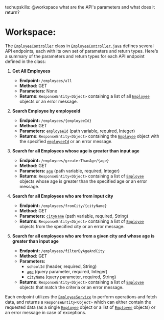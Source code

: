 techupskills: @workspace what are the API's parameters and what does it return?

# Workspace:

The [`EmployeeController`](command:_github.copilot.openSymbolFromReferences?%5B%7B%22%24mid%22%3A1%2C%22path%22%3A%22%2Fworkspaces%2Fspring-boot-swagger%2Fsrc%2Fmain%2Fjava%2Fcom%2Fhendisantika%2Fspringboot%2Fswagger%2Fcontroller%2FEmployeeController.java%22%2C%22scheme%22%3A%22file%22%7D%2C%7B%22line%22%3A20%2C%22character%22%3A13%7D%5D "src/main/java/com/hendisantika/springboot/swagger/controller/EmployeeController.java") class in [`EmployeeController.java`](src/main/java/com/hendisantika/springboot/swagger/controller/EmployeeController.java) defines several API endpoints, each with its own set of parameters and return types. Here's a summary of the parameters and return types for each API endpoint defined in the class:

1. **Get All Employees**
   - **Endpoint:** `/employees/all`
   - **Method:** GET
   - **Parameters:** None
   - **Returns:** `ResponseEntity<Object>` containing a list of all [`Employee`](command:_github.copilot.openSymbolFromReferences?%5B%7B%22%24mid%22%3A1%2C%22path%22%3A%22%2Fworkspaces%2Fspring-boot-swagger%2Fsrc%2Fmain%2Fjava%2Fcom%2Fhendisantika%2Fspringboot%2Fswagger%2Fmodel%2FEmployee.java%22%2C%22scheme%22%3A%22file%22%7D%2C%7B%22line%22%3A16%2C%22character%22%3A13%7D%5D "src/main/java/com/hendisantika/springboot/swagger/model/Employee.java") objects or an error message.

2. **Search Employee by employeeId**
   - **Endpoint:** `/employees/{employeeId}`
   - **Method:** GET
   - **Parameters:** [`employeeId`](command:_github.copilot.openSymbolFromReferences?%5B%7B%22%24mid%22%3A1%2C%22path%22%3A%22%2Fworkspaces%2Fspring-boot-swagger%2Fsrc%2Fmain%2Fjava%2Fcom%2Fhendisantika%2Fspringboot%2Fswagger%2Fcontroller%2FEmployeeController.java%22%2C%22scheme%22%3A%22file%22%7D%2C%7B%22line%22%3A47%2C%22character%22%3A34%7D%5D "src/main/java/com/hendisantika/springboot/swagger/controller/EmployeeController.java") (path variable, required, Integer)
   - **Returns:** `ResponseEntity<Object>` containing the [`Employee`](command:_github.copilot.openSymbolFromReferences?%5B%7B%22%24mid%22%3A1%2C%22path%22%3A%22%2Fworkspaces%2Fspring-boot-swagger%2Fsrc%2Fmain%2Fjava%2Fcom%2Fhendisantika%2Fspringboot%2Fswagger%2Fmodel%2FEmployee.java%22%2C%22scheme%22%3A%22file%22%7D%2C%7B%22line%22%3A16%2C%22character%22%3A13%7D%5D "src/main/java/com/hendisantika/springboot/swagger/model/Employee.java") object with the specified [`employeeId`](command:_github.copilot.openSymbolFromReferences?%5B%7B%22%24mid%22%3A1%2C%22path%22%3A%22%2Fworkspaces%2Fspring-boot-swagger%2Fsrc%2Fmain%2Fjava%2Fcom%2Fhendisantika%2Fspringboot%2Fswagger%2Fcontroller%2FEmployeeController.java%22%2C%22scheme%22%3A%22file%22%7D%2C%7B%22line%22%3A47%2C%22character%22%3A34%7D%5D "src/main/java/com/hendisantika/springboot/swagger/controller/EmployeeController.java") or an error message.

3. **Search for all Employees whose age is greater than input age**
   - **Endpoint:** `/employees/greaterThanAge/{age}`
   - **Method:** GET
   - **Parameters:** [`age`](command:_github.copilot.openSymbolFromReferences?%5B%7B%22%24mid%22%3A1%2C%22path%22%3A%22%2Fworkspaces%2Fspring-boot-swagger%2Fsrc%2Fmain%2Fjava%2Fcom%2Fhendisantika%2Fspringboot%2Fswagger%2Fcontroller%2FEmployeeController.java%22%2C%22scheme%22%3A%22file%22%7D%2C%7B%22line%22%3A65%2C%22character%22%3A59%7D%5D "src/main/java/com/hendisantika/springboot/swagger/controller/EmployeeController.java") (path variable, required, Integer)
   - **Returns:** `ResponseEntity<Object>` containing a list of [`Employee`](command:_github.copilot.openSymbolFromReferences?%5B%7B%22%24mid%22%3A1%2C%22path%22%3A%22%2Fworkspaces%2Fspring-boot-swagger%2Fsrc%2Fmain%2Fjava%2Fcom%2Fhendisantika%2Fspringboot%2Fswagger%2Fmodel%2FEmployee.java%22%2C%22scheme%22%3A%22file%22%7D%2C%7B%22line%22%3A16%2C%22character%22%3A13%7D%5D "src/main/java/com/hendisantika/springboot/swagger/model/Employee.java") objects whose age is greater than the specified age or an error message.

4. **Search for all Employees who are from input city**
   - **Endpoint:** `/employees/fromCity/{cityName}`
   - **Method:** GET
   - **Parameters:** [`cityName`](command:_github.copilot.openSymbolFromReferences?%5B%7B%22%24mid%22%3A1%2C%22path%22%3A%22%2Fworkspaces%2Fspring-boot-swagger%2Fsrc%2Fmain%2Fjava%2Fcom%2Fhendisantika%2Fspringboot%2Fswagger%2Fcontroller%2FEmployeeController.java%22%2C%22scheme%22%3A%22file%22%7D%2C%7B%22line%22%3A80%2C%22character%22%3A33%7D%5D "src/main/java/com/hendisantika/springboot/swagger/controller/EmployeeController.java") (path variable, required, String)
   - **Returns:** `ResponseEntity<Object>` containing a list of [`Employee`](command:_github.copilot.openSymbolFromReferences?%5B%7B%22%24mid%22%3A1%2C%22path%22%3A%22%2Fworkspaces%2Fspring-boot-swagger%2Fsrc%2Fmain%2Fjava%2Fcom%2Fhendisantika%2Fspringboot%2Fswagger%2Fmodel%2FEmployee.java%22%2C%22scheme%22%3A%22file%22%7D%2C%7B%22line%22%3A16%2C%22character%22%3A13%7D%5D "src/main/java/com/hendisantika/springboot/swagger/model/Employee.java") objects from the specified city or an error message.

5. **Search for all employees who are from a given city and whose age is greater than input age**
   - **Endpoint:** `/employees/filterByAgeAndCity`
   - **Method:** GET
   - **Parameters:**
     - `schoolId` (header, required, String)
     - [`age`](command:_github.copilot.openSymbolFromReferences?%5B%7B%22%24mid%22%3A1%2C%22path%22%3A%22%2Fworkspaces%2Fspring-boot-swagger%2Fsrc%2Fmain%2Fjava%2Fcom%2Fhendisantika%2Fspringboot%2Fswagger%2Fcontroller%2FEmployeeController.java%22%2C%22scheme%22%3A%22file%22%7D%2C%7B%22line%22%3A65%2C%22character%22%3A59%7D%5D "src/main/java/com/hendisantika/springboot/swagger/controller/EmployeeController.java") (query parameter, required, Integer)
     - [`cityName`](command:_github.copilot.openSymbolFromReferences?%5B%7B%22%24mid%22%3A1%2C%22path%22%3A%22%2Fworkspaces%2Fspring-boot-swagger%2Fsrc%2Fmain%2Fjava%2Fcom%2Fhendisantika%2Fspringboot%2Fswagger%2Fcontroller%2FEmployeeController.java%22%2C%22scheme%22%3A%22file%22%7D%2C%7B%22line%22%3A80%2C%22character%22%3A33%7D%5D "src/main/java/com/hendisantika/springboot/swagger/controller/EmployeeController.java") (query parameter, required, String)
   - **Returns:** `ResponseEntity<Object>` containing a list of [`Employee`](command:_github.copilot.openSymbolFromReferences?%5B%7B%22%24mid%22%3A1%2C%22path%22%3A%22%2Fworkspaces%2Fspring-boot-swagger%2Fsrc%2Fmain%2Fjava%2Fcom%2Fhendisantika%2Fspringboot%2Fswagger%2Fmodel%2FEmployee.java%22%2C%22scheme%22%3A%22file%22%7D%2C%7B%22line%22%3A16%2C%22character%22%3A13%7D%5D "src/main/java/com/hendisantika/springboot/swagger/model/Employee.java") objects that match the criteria or an error message.

Each endpoint utilizes the [`EmployeeService`](command:_github.copilot.openSymbolFromReferences?%5B%7B%22%24mid%22%3A1%2C%22path%22%3A%22%2Fworkspaces%2Fspring-boot-swagger%2Fsrc%2Fmain%2Fjava%2Fcom%2Fhendisantika%2Fspringboot%2Fswagger%2Fservice%2FEmployeeService.java%22%2C%22scheme%22%3A%22file%22%7D%2C%7B%22line%22%3A16%2C%22character%22%3A13%7D%5D "src/main/java/com/hendisantika/springboot/swagger/service/EmployeeService.java") to perform operations and fetch data, and returns a `ResponseEntity<Object>` which can either contain the requested data (as a single [`Employee`](command:_github.copilot.openSymbolFromReferences?%5B%7B%22%24mid%22%3A1%2C%22path%22%3A%22%2Fworkspaces%2Fspring-boot-swagger%2Fsrc%2Fmain%2Fjava%2Fcom%2Fhendisantika%2Fspringboot%2Fswagger%2Fmodel%2FEmployee.java%22%2C%22scheme%22%3A%22file%22%7D%2C%7B%22line%22%3A16%2C%22character%22%3A13%7D%5D "src/main/java/com/hendisantika/springboot/swagger/model/Employee.java") object or a list of [`Employee`](command:_github.copilot.openSymbolFromReferences?%5B%7B%22%24mid%22%3A1%2C%22path%22%3A%22%2Fworkspaces%2Fspring-boot-swagger%2Fsrc%2Fmain%2Fjava%2Fcom%2Fhendisantika%2Fspringboot%2Fswagger%2Fmodel%2FEmployee.java%22%2C%22scheme%22%3A%22file%22%7D%2C%7B%22line%22%3A16%2C%22character%22%3A13%7D%5D "src/main/java/com/hendisantika/springboot/swagger/model/Employee.java") objects) or an error message in case of exceptions.
